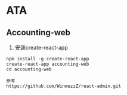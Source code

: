 # ATA

## Accounting-web
1. 安装create-react-app
~~~
npm install -g create-react-app
create-react-app accounting-web
cd accounting-web

参考
https://github.com/WinmezzZ/react-admin.git